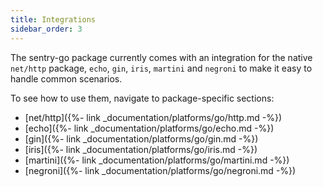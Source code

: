 ```yaml
---
title: Integrations
sidebar_order: 3
---
```


The sentry-go package currently comes with an integration for the native `net/http` package, `echo`, `gin`, `iris`, `martini` and `negroni` to make it easy to handle common scenarios.

To see how to use them, navigate to package-specific sections:
- [net/http]({%- link _documentation/platforms/go/http.md -%})
- [echo]({%- link _documentation/platforms/go/echo.md -%})
- [gin]({%- link _documentation/platforms/go/gin.md -%})
- [iris]({%- link _documentation/platforms/go/iris.md -%})
- [martini]({%- link _documentation/platforms/go/martini.md -%})
- [negroni]({%- link _documentation/platforms/go/negroni.md -%})